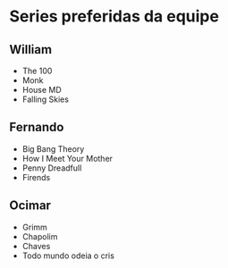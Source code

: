 # Series preferidas da equipe

## William

* The 100
* Monk
* House MD
* Falling Skies

## Fernando

* Big Bang Theory
* How I Meet Your Mother
* Penny Dreadfull
* Firends

## Ocimar
* Grimm
* Chapolim
* Chaves
* Todo mundo odeia o cris
